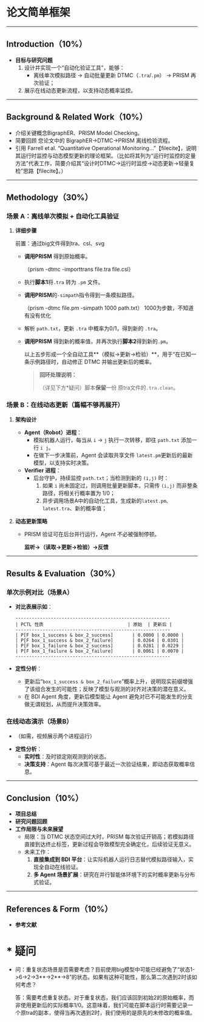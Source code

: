 # 论文简单框架

------

##  Introduction（10%）

- **目标与研究问题**
  1. 设计并实现一个“自动化验证工具”，能够：
     - 离线单次模拟路径 → 自动批量更新 DTMC（`.tra`/`.pm`） → PRISM 再次验证；
  2. 展示在线动态更新流程，以支持动态概率监控。

------

## Background & Related Work（10%）

- 介绍关键概念BigraphER、PRISM Model Checking。
- 简要回顾 您论文中的 BigraphER→DTMC→PRISM 离线检验流程。
- 引用 Farrell et al. “Quantitative Operational Monitoring…”【filecite】，说明其运行时监控与动态模型更新的理论框架。（比如将其列为“运行时监控的定量方法”代表工作，简要介绍其“设计时DTMC→运行时监控→动态更新→轻量复检”思路【filecite】。）

------

## Methodology（30%）

###  场景 A：离线单次模拟 + 自动化工具验证

1. **详细步骤**

   前置：通过big文件得到tra、csl、svg

   - **调用PRISM** 得到原始概率。

     （prism -dtmc -importtrans file.tra file.csl）

   - 执行**脚本1**将`.tra` 转为 `.pm` 文件。

   - **调用PRISM**的`-simpath`指令得到一条模拟路径。

     （prism -dtmc file.pm -simpath 1000 path.txt） 1000为步数，不知道有没有优化

   - 解析 `path.txt`，更新 `.tra` 中概率为0/1，得到新的 `.tra`。

   - **调用PRISM** 得到新的概率值，并再次执行**脚本2**得到新的`.pm`。

     

     以上五步形成一个全自动工具**（模拟->更新->检验）**，用于“在已知一条示例路径时，自动修正 DTMC 并输出更新后的概率。

     > **回环处理说明：**  
     >
     > （详见下方*疑问）脚本**保留**一份 原tra文件的`.tra.clean`。

### 场景 B：在线动态更新（篇幅不够再展开）

1. **架构设计**

   - **Agent（Robot）进程**：
     - 模拟机器人运行，每当从 `i` → `j` 执行一次转移，即往 `path.txt` 添加一行 `i j`。
     - 在做下一步决策前，Agent 会读取共享文件 `latest.pm`更新后的最新模型，以支持实时决策。
   - **Verifier 进程**：
     - 后台守护，持续监控 `path.txt`；当检测到新的 `(i,j)` 时：
       1. 如果 `i` 尚未固定过，则调用批量更新脚本，只需传 `(i,j)` 而非整条路径，将相关行概率置为 1/0；
       2. 异步调用场景A中的自动化工具，生成新的`latest.pm、latest.tra`、新的概率值；

2. **动态更新策略**

   - PRISM 验证可在后台并行运行，Agent 不必被强制停顿。

     **监听->（读取->更新->检验）->反馈**

------

##  Results & Evaluation（30%）

### **单次示例对比（场景A）**

- **对比表展示如**：

  ```
  ---------------------------------------------------------
  | PCTL 性质                               | 原始  | 更新后 |
  ---------------------------------------------------------
  | P[F box_1_success & box_2_success]       | 0.0000 | 0.0000 |
  | P[F box_1_success & box_2_failure]       | 0.0264 | 0.0301 |
  | P[F box_1_failure & box_2_success]       | 0.0281 | 0.0229 |
  | P[F box_1_failure & box_2_failure]       | 0.0061 | 0.0070 |
  ---------------------------------------------------------
  ```

- **定性分析**：

  - 更新后“`box_1_success & box_2_failure`”概率上升，说明现实前缀增强了该组合发生的可能性；反映了模型与观测的对齐对决策的潜在意义。
  - 在 BDI Agent 角度，更新后模型能让 Agent 避免对已不可能发生的分支做无谓规划，从而提升决策效率。

### **在线动态演示（场景B）**

* （如需，视频展示两个进程运行）

- **定性分析**：
  - **实时性**：及时锁定刚观测到的状态。
  - **决策支持**：Agent 每次决策可基于最近一次验证结果，即动态获取概率信息。

------

##  Conclusion（10%）

- **项目总结**
- **研究问题回顾**
- **工作局限与未来展望**
  - 局限：当 DTMC 状态空间过大时，PRISM 每次验证开销高；若模拟路径直接到达终止标签，更新过程会导致模型完全确定化，后续验证无意义。
  - 未来工作：
    1. **直接集成到 BDI 平台**：让实际机器人运行日志替代模拟路径输入，实现全自动在线验证。
    2. **多 Agent 场景扩展**：研究在并行智能体环境下的实时概率更新与分布式验证。

------

##  References & Form（10%）

- **参考文献**





# * 疑问

* 问：重复状态场景是否需要考虑？目前使用big模型中可能已经避免了“状态1->6->2->3**->2**->8”的状态。如果有这种可能性，那么第二次遇到2时该如何考虑？

  答：需要考虑重复状态。对于重复状态，我们应该回到初始2的原始概率，而非使用更新后的实际概率1/0。这意味着，我们可能在脚本运行时需要记录一个原tra的副本，使得当再次遇到2时，我们使用的是原先的未修改的概率值。

  
